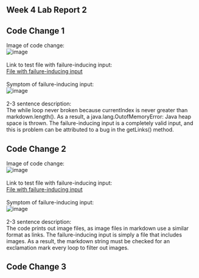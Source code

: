 ## Week 4 Lab Report 2 <br>
**Code Change 1**<br>
---

Image of code change:<br>
![image](https://user-images.githubusercontent.com/99768694/164589639-52785807-4a86-4219-8bae-ebb49c23b6d1.png)<br><br>
Link to test file with failure-inducing input:<br>
[File with failure-inducing input](https://github.com/brandonszeto/markdown-parser/blob/master/test-file.md)<br><br>
Symptom of failure-inducing input:<br>
![image](https://user-images.githubusercontent.com/99768694/164587751-d2097fbc-6660-40b0-b62c-2e8d9b4f02b8.png)<br><br>
2-3 sentence description:<br>
The while loop never broken because currentIndex is never greater than markdown.length(). As a result, 
a java.lang.OutofMemoryError: Java heap space is thrown. The failure-inducing input is a completely valid input,
and this is problem can be attributed to a bug in the getLinks() method.


**Code Change 2**<br>
---

Image of code change:<br>
![image](https://user-images.githubusercontent.com/99768694/164593333-d34c3bd7-24ca-4ca4-b067-fd607e37f5f9.png)<br><br>
Link to test file with failure-inducing input:<br>
[File with failure-inducing input](https://github.com/brandonszeto/markdown-parser/blob/master/test-file2.md)<br><br>
Symptom of failure-inducing input:<br>
![image](https://user-images.githubusercontent.com/99768694/164590738-c023587b-0e5d-4903-8299-30fbaa2a8d57.png)<br><br>
2-3 sentence description:<br>
The code prints out image files, as image files in markdown use a similar format as links. The  failure-inducing input
is simply a file that includes images. As a result, the markdown string must be checked for an exclamation mark every 
loop to filter out images.

**Code Change 3**<br>
---
